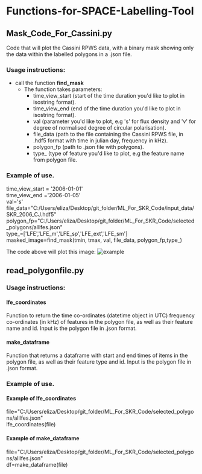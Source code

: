 # Functions-for-SPACE-Labelling-Tool
## Mask_Code_For_Cassini.py
Code that will plot the Cassini RPWS data, with a binary mask showing only the data within the labelled polygons in a .json file.


### Usage instructions:
- call the function **find_mask**
  - The function takes parameters:
      - time_view_start (start of the time duration you'd like to plot in isostring format).
      - time_view_end (end of the time duration you'd like to plot in isostring format).
      - val (parameter you'd like to plot, e.g 's' for flux density and 'v' for degree of normalised degree of circular polarisation).
      - file_data (path to the file containing the Cassini RPWS file, in .hdf5 format with time in julian day, frequency in kHz).
      - polygon_fp (path to .json file with polygons).
      - type_ (type of feature you'd like to plot, e.g the feature name from polygon file.
      
### Example of use.
time_view_start = '2006-01-01' <br />
time_view_end ='2006-01-05' <br />
val='s' <br />
file_data="C:/Users/eliza/Desktop/git_folder/ML_For_SKR_Code/input_data/SKR_2006_CJ.hdf5" <br />
polygon_fp="C:/Users/eliza/Desktop/git_folder/ML_For_SKR_Code/selected_polygons/alllfes.json" <br />
type_=['LFE','LFE_m','LFE_sp','LFE_ext','LFE_sm'] <br />
masked_image=find_mask(tmin, tmax, val, file_data, polygon_fp,type_) <br />

The code above will plot this image:
![example](https://user-images.githubusercontent.com/93202824/176448563-cd9ef588-a812-4e2f-9078-55b9c6305847.png)

## read_polygonfile.py
### Usage instructions:
#### lfe_coordinates
Function to return the time co-ordinates (datetime object in UTC) frequency co-ordinates (in kHz) of features in the polygon file, as well as their feature name and id.
Input is the polygon file in .json format.

#### make_dataframe
Function that returns a dataframe with start and end times of items in the polygon file, as well as their feature type and id.
Input is the polygon file in .json format.

### Example of use.
#### Example of lfe_coordinates
file="C:/Users/eliza/Desktop/git_folder/ML_For_SKR_Code/selected_polygons/alllfes.json" <br />
lfe_coordinates(file)
    
#### Example of make_dataframe
file="C:/Users/eliza/Desktop/git_folder/ML_For_SKR_Code/selected_polygons/alllfes.json" <br />
df=make_dataframe(file)
